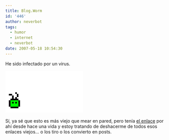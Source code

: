 ```yaml
---
title: Blog.Worm
id: '446'
author: neverbot
tags:
  - humor
  - internet
  - neverbot
date: 2007-05-18 10:54:30
---
```


He sido infectado por un virus.

[![blog-worm.gif](./blogworm/blog-worm.gif)](http://www.moox.nl/blogworm/ "Blog.Worm")

Sí, ya sé que esto es más viejo que mear en pared, pero tenía [el enlace](http://www.moox.nl/blogworm/) por ahí desde hace una vida y estoy tratando de deshacerme de todos esos enlaces viejos... o los tiro o los convierto en posts.